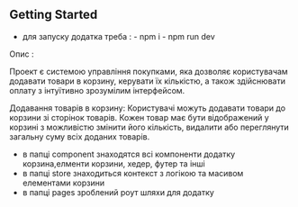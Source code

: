 ## Getting Started

- для запуску додатка треба : - npm i - npm run dev

Опис :

Проект є системою управління покупками, яка дозволяє користувачам додавати товари в корзину, керувати їх кількістю, а також здійснювати оплату з інтуїтивно зрозумілим інтерфейсом.

Додавання товарів в корзину: Користувачі можуть додавати товари до корзини зі сторінок товарів. Кожен товар має бути відображений у корзині з можливістю змінити його кількість, видалити або переглянути загальну суму всіх доданих товарів.

- в папці component знаходятся всі компоненти додатку корзина,елменти корзини, хедер, футер та інші
- в папці store знаходиться контекст з логікою та масивом елементами корзини
- в папці pages зроблений роут шляхи для додатку
